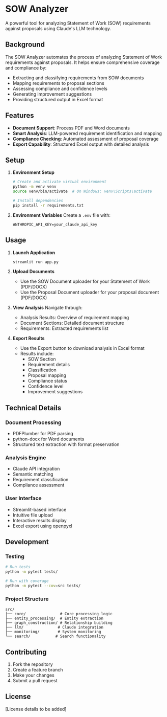 # SOW Analyzer

A powerful tool for analyzing Statement of Work (SOW) requirements against proposals using Claude's LLM technology.

## Background

The SOW Analyzer automates the process of analyzing Statement of Work requirements against proposals. It helps ensure comprehensive coverage and compliance by:

- Extracting and classifying requirements from SOW documents
- Mapping requirements to proposal sections
- Assessing compliance and confidence levels
- Generating improvement suggestions
- Providing structured output in Excel format

## Features

- **Document Support**: Process PDF and Word documents
- **Smart Analysis**: LLM-powered requirement identification and mapping
- **Compliance Checking**: Automated assessment of proposal coverage
- **Export Capability**: Structured Excel output with detailed analysis

## Setup

1. **Environment Setup**
   ```bash
   # Create and activate virtual environment
   python -m venv venv
   source venv/bin/activate  # On Windows: venv\Scripts\activate
   
   # Install dependencies
   pip install -r requirements.txt
   ```

2. **Environment Variables**
   Create a `.env` file with:
   ```
   ANTHROPIC_API_KEY=your_claude_api_key
   ```

## Usage

1. **Launch Application**
   ```bash
   streamlit run app.py
   ```

2. **Upload Documents**
   - Use the SOW Document uploader for your Statement of Work (PDF/DOCX)
   - Use the Proposal Document uploader for your proposal document (PDF/DOCX)

3. **View Analysis**
   Navigate through:
   - Analysis Results: Overview of requirement mapping
   - Document Sections: Detailed document structure
   - Requirements: Extracted requirements list

4. **Export Results**
   - Use the Export button to download analysis in Excel format
   - Results include:
     * SOW Section
     * Requirement details
     * Classification
     * Proposal mapping
     * Compliance status
     * Confidence level
     * Improvement suggestions

## Technical Details

### Document Processing
- PDFPlumber for PDF parsing
- python-docx for Word documents
- Structured text extraction with format preservation

### Analysis Engine
- Claude API integration
- Semantic matching
- Requirement classification
- Compliance assessment

### User Interface
- Streamlit-based interface
- Intuitive file upload
- Interactive results display
- Excel export using openpyxl

## Development

### Testing
```bash
# Run tests
python -m pytest tests/

# Run with coverage
python -m pytest --cov=src tests/
```

### Project Structure
```
src/
├── core/               # Core processing logic
├── entity_processing/  # Entity extraction
├── graph_construction/ # Relationship building
├── llm/               # Claude integration
├── monitoring/        # System monitoring
└── search/           # Search functionality
```

## Contributing

1. Fork the repository
2. Create a feature branch
3. Make your changes
4. Submit a pull request

## License

[License details to be added]
